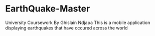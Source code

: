 # EarthQuake-Master
University Coursework By Ghislain Ndjapa
This is a mobile application displaying earthquakes that have occured across the world
